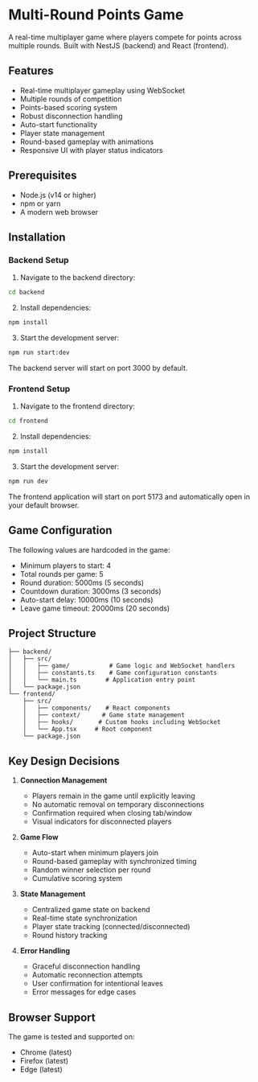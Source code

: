 # Multi-Round Points Game

A real-time multiplayer game where players compete for points across multiple rounds. Built with NestJS (backend) and React (frontend).

## Features

- Real-time multiplayer gameplay using WebSocket
- Multiple rounds of competition
- Points-based scoring system
- Robust disconnection handling
- Auto-start functionality
- Player state management
- Round-based gameplay with animations
- Responsive UI with player status indicators

## Prerequisites

- Node.js (v14 or higher)
- npm or yarn
- A modern web browser

## Installation

### Backend Setup

1. Navigate to the backend directory:
```bash
cd backend
```

2. Install dependencies:
```bash
npm install
```

3. Start the development server:
```bash
npm run start:dev
```

The backend server will start on port 3000 by default.

### Frontend Setup

1. Navigate to the frontend directory:
```bash
cd frontend
```

2. Install dependencies:
```bash
npm install
```

3. Start the development server:
```bash
npm run dev
```

The frontend application will start on port 5173 and automatically open in your default browser.

## Game Configuration

The following values are hardcoded in the game:

- Minimum players to start: 4
- Total rounds per game: 5
- Round duration: 5000ms (5 seconds)
- Countdown duration: 3000ms (3 seconds)
- Auto-start delay: 10000ms (10 seconds)
- Leave game timeout: 20000ms (20 seconds)

## Project Structure

```
├── backend/
│   ├── src/
│   │   ├── game/           # Game logic and WebSocket handlers
│   │   ├── constants.ts    # Game configuration constants
│   │   └── main.ts        # Application entry point
│   └── package.json
└── frontend/
    ├── src/
    │   ├── components/    # React components
    │   ├── context/      # Game state management
    │   ├── hooks/       # Custom hooks including WebSocket
    │   └── App.tsx     # Root component
    └── package.json
```

## Key Design Decisions

1. **Connection Management**
   - Players remain in the game until explicitly leaving
   - No automatic removal on temporary disconnections
   - Confirmation required when closing tab/window
   - Visual indicators for disconnected players

2. **Game Flow**
   - Auto-start when minimum players join
   - Round-based gameplay with synchronized timing
   - Random winner selection per round
   - Cumulative scoring system

3. **State Management**
   - Centralized game state on backend
   - Real-time state synchronization
   - Player state tracking (connected/disconnected)
   - Round history tracking

4. **Error Handling**
   - Graceful disconnection handling
   - Automatic reconnection attempts
   - User confirmation for intentional leaves
   - Error messages for edge cases

## Browser Support

The game is tested and supported on:
- Chrome (latest)
- Firefox (latest)
- Edge (latest)